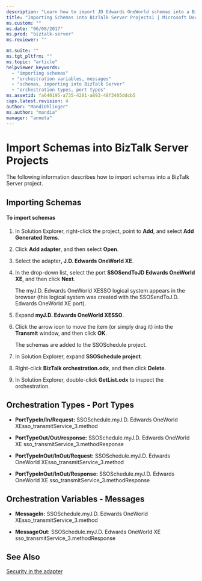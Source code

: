 ```yaml
---
description: "Learn how to import JD Edwards OneWorld schemas into a BizTalk Server project."
title: "Importing Schemas into BizTalk Server Projects1 | Microsoft Docs"
ms.custom: ""
ms.date: "06/08/2017"
ms.prod: "biztalk-server"
ms.reviewer: ""

ms.suite: ""
ms.tgt_pltfrm: ""
ms.topic: "article"
helpviewer_keywords: 
  - "importing schemas"
  - "orchestration variables, messages"
  - "schemas, importing into BizTalk Server"
  - "orchestration types, port types"
ms.assetid: fa640195-a735-4201-a893-48f3405ddcb5
caps.latest.revision: 4
author: "MandiOhlinger"
ms.author: "mandia"
manager: "anneta"
---
```

# Import Schemas into BizTalk Server Projects

The following information describes how to import schemas into a BizTalk Server project.  
  
## Importing Schemas  
  
#### To import schemas  
  
1. In Solution Explorer, right-click the project, point to **Add**, and select **Add Generated Items**.  
  
2. Click **Add adapter**, and then select **Open**.  
  
3. Select the adapter<strong>, J.D. Edwards OneWorld XE</strong>.  
  
4. In the drop-down list, select the port **SSOSendToJD Edwards OneWorld XE**, and then click **Next**.  
  
    The myJ.D. Edwards OneWorld XESSO logical system appears in the browser (this logical system was created with the SSOSendToJ.D. Edwards OneWorld XE port).  
  
5. Expand **myJ.D. Edwards OneWorld XESSO**.  
  
6. Click the arrow icon to move the item (or simply drag it) into the **Transmit** window, and then click **OK**.  
  
    The schemas are added to the SSOSchedule project.  
  
7. In Solution Explorer, expand **SSOSchedule project**.  
  
8. Right-click **BizTalk orchestration.odx**, and then click **Delete**.  
  
9. In Solution Explorer, double-click **GetList.odx** to inspect the orchestration.  
  
## Orchestration Types - Port Types  
  
- **PortTypeIn/In/Request:** SSOSchedule.myJ.D. Edwards OneWorld XEsso_transmitService_3.method  
  
- **PortTypeOut/Out/response:** SSOSchedule.myJ.D. Edwards OneWorld XE sso_transmitService_3.methodResponse  
  
- **PortTypeInOut/InOut/Request:** SSOSchedule.myJ.D. Edwards OneWorld XEsso_transmitService_3.method  
  
- **PortTypeInOut/InOut/Response:** SSOSchedule.myJ.D. Edwards OneWorld XE sso_transmitService_3.methodResponse  
  
## Orchestration Variables - Messages  
  
- **MessageIn:** SSOSchedule.myJ.D. Edwards OneWorld XEsso_transmitService_3.method  
  
- **MessageOut:** SSOSchedule.myJ.D. Edwards OneWorld XE sso_transmitService_3.methodResponse  
  
## See Also  
 [Security in the adapter](../core/security-in-biztalk-adapter-for-jd-edwards-oneworld.md)
